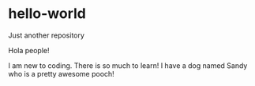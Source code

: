 # hello-world
Just another repository

Hola people!

I am new to coding. There is so much to learn! 
I have a dog named Sandy who is a pretty awesome pooch! 
